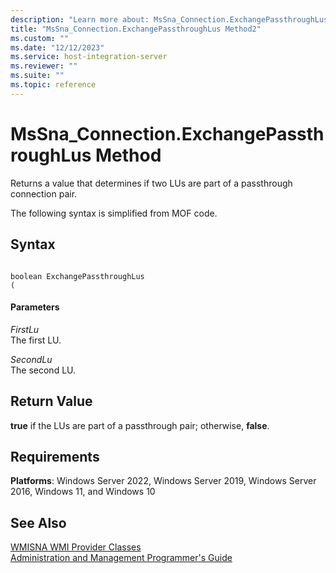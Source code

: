 ```yaml
---
description: "Learn more about: MsSna_Connection.ExchangePassthroughLus Method"
title: "MsSna_Connection.ExchangePassthroughLus Method2"
ms.custom: ""
ms.date: "12/12/2023"
ms.service: host-integration-server
ms.reviewer: ""
ms.suite: ""
ms.topic: reference
---
```

# MsSna_Connection.ExchangePassthroughLus Method
Returns a value that determines if two LUs are part of a passthrough connection pair.  
  
 The following syntax is simplified from MOF code.  
  
## Syntax  
  
```  
  
boolean ExchangePassthroughLus  
(  
```  
  
#### Parameters  
 *FirstLu*  
 The first LU.  
  
 *SecondLu*  
 The second LU.  
  
## Return Value  
 **true** if the LUs are part of a passthrough pair; otherwise, **false**.  
  
## Requirements  
 **Platforms**: Windows Server 2022, Windows Server 2019, Windows Server 2016, Windows 11, and Windows 10  
  
## See Also  
 [WMISNA WMI Provider Classes](../core/wmisna-wmi-provider-classes2.md)   
 [Administration and Management Programmer's Guide](./administration-and-management-programmer-s-guide2.md)
